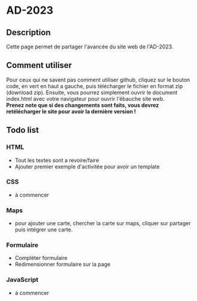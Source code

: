 # AD-2023
## Description
Cette page permet de partager l'avancée du site web de l'AD-2023.
## Comment utiliser
Pour ceux qui ne savent pas comment utiliser github, cliquez sur le bouton code, en vert en haut a gauche, puis télécharger le fichier en format zip (download zip). Ensuite, vous pourrez simplement ouvrir le document index.html avec votre navigateur pour ouvrir l'ébauche site web. <br>
 **Prenez note que si des changements sont faits, vous devrez retélécharger le site pour avoir la dernière version !**
## Todo list
### HTML
- Tout les textes sont a revoire/faire
- Ajouter premier exemple d'activitée pour avoir un template
### CSS
- à commencer
### Maps
- pour ajouter une carte, chercher la carte sur maps, cliquer sur partager puis intégrer une carte.
### Formulaire
- Compléter formulaire
- Redimensionner formulaire sur la page
### JavaScript
- à commencer